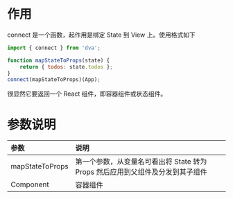 # 作用
connect 是一个函数，起作用是绑定 State 到 View 上。使用格式如下

```js
import { connect } from 'dva';

function mapStateToProps(state) {
    return { todos: state.todos };
}
connect(mapStateToProps)(App);
```

很显然它要返回一个 React 组件，即容器组件或状态组件。

# 参数说明

|参数|说明|
|:-|:-|
|mapStateToProps|第一个参数，从变量名可看出将 State 转为 Props 然后应用到父组件及分发到其子组件|
|Component|容器组件|

